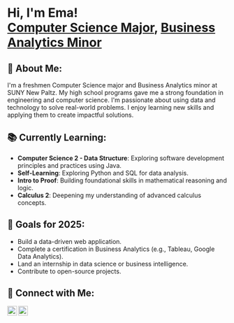 <h1>Hi, I'm Ema! <br/><a href="https://github.com/ematanovic23">Computer Science Major</a>, <a href="www.linkedin.com/in/ema-tanovic-202975331">Business Analytics Minor</a></h1>

<h2>📝 About Me:</h2>

I'm a freshmen Computer Science major and Business Analytics minor at SUNY New Paltz. My high school programs gave me a strong foundation in engineering and computer science. I'm passionate about using data and technology to solve real-world problems. I enjoy learning new skills and applying them to create impactful solutions.

<h2>📚 Currently Learning:</h2>

- **Computer Science 2 - Data Structure**: Exploring software development principles and practices using Java.
- **Self-Learning**: Exploring Python and SQL for data analysis.
- **Intro to Proof**: Building foundational skills in mathematical reasoning and logic.
- **Calculus 2**: Deepening my understanding of advanced calculus concepts.

<h2>🎯 Goals for 2025:</h2>

- Build a data-driven web application.
- Complete a certification in Business Analytics (e.g., Tableau, Google Data Analytics).
- Land an internship in data science or business intelligence.
- Contribute to open-source projects.

<h2>🤳 Connect with Me:</h2>

[<img align="left" alt="Ema | LinkedIn" width="22px" src="https://cdn.jsdelivr.net/npm/simple-icons@v3/icons/linkedin.svg" />][linkedin]
[<img align="left" alt="Ema | GitHub" width="22px" src="https://cdn.jsdelivr.net/npm/simple-icons@v3/icons/github.svg" />][github]

[linkedin]: www.linkedin.com/in/ema-tanovic-202975331
[github]: https://github.com/ematanovic23
